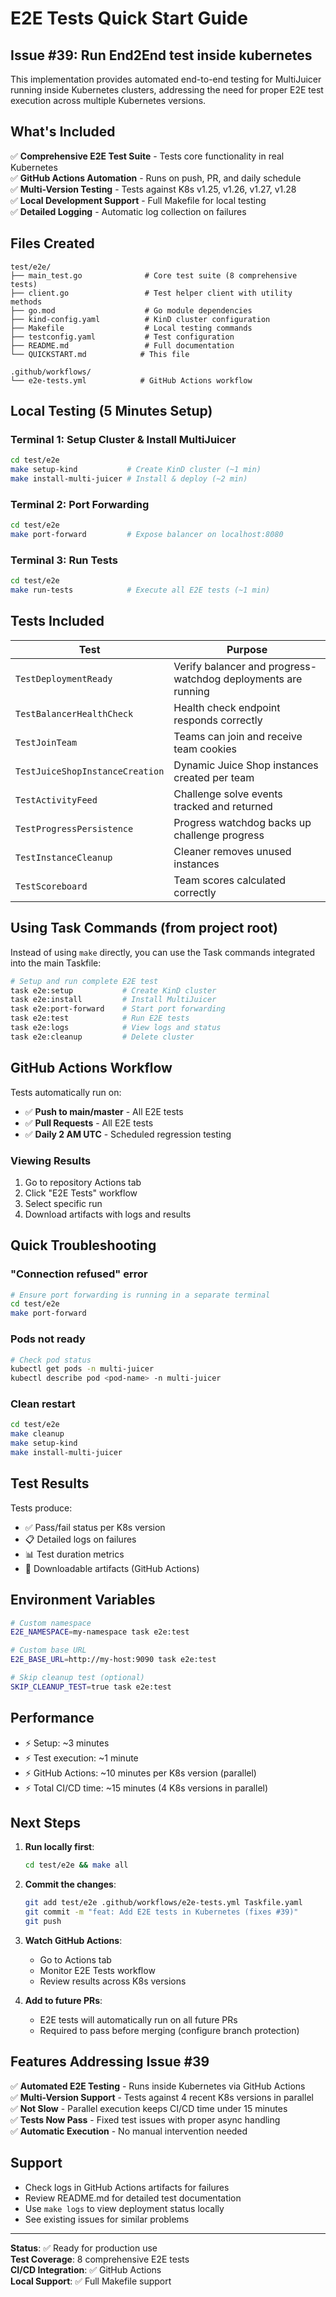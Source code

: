 # E2E Tests Quick Start Guide

## Issue #39: Run End2End test inside kubernetes

This implementation provides automated end-to-end testing for MultiJuicer running inside Kubernetes clusters, addressing the need for proper E2E test execution across multiple Kubernetes versions.

## What's Included

✅ **Comprehensive E2E Test Suite** - Tests core functionality in real Kubernetes  
✅ **GitHub Actions Automation** - Runs on push, PR, and daily schedule  
✅ **Multi-Version Testing** - Tests against K8s v1.25, v1.26, v1.27, v1.28  
✅ **Local Development Support** - Full Makefile for local testing  
✅ **Detailed Logging** - Automatic log collection on failures  

## Files Created

```
test/e2e/
├── main_test.go              # Core test suite (8 comprehensive tests)
├── client.go                 # Test helper client with utility methods
├── go.mod                    # Go module dependencies
├── kind-config.yaml          # KinD cluster configuration
├── Makefile                  # Local testing commands
├── testconfig.yaml           # Test configuration
├── README.md                 # Full documentation
└── QUICKSTART.md            # This file

.github/workflows/
└── e2e-tests.yml            # GitHub Actions workflow
```

## Local Testing (5 Minutes Setup)

### Terminal 1: Setup Cluster & Install MultiJuicer

```bash
cd test/e2e
make setup-kind           # Create KinD cluster (~1 min)
make install-multi-juicer # Install & deploy (~2 min)
```

### Terminal 2: Port Forwarding

```bash
cd test/e2e
make port-forward         # Expose balancer on localhost:8080
```

### Terminal 3: Run Tests

```bash
cd test/e2e
make run-tests            # Execute all E2E tests (~1 min)
```

## Tests Included

| Test | Purpose |
|------|---------|
| `TestDeploymentReady` | Verify balancer and progress-watchdog deployments are running |
| `TestBalancerHealthCheck` | Health check endpoint responds correctly |
| `TestJoinTeam` | Teams can join and receive team cookies |
| `TestJuiceShopInstanceCreation` | Dynamic Juice Shop instances created per team |
| `TestActivityFeed` | Challenge solve events tracked and returned |
| `TestProgressPersistence` | Progress watchdog backs up challenge progress |
| `TestInstanceCleanup` | Cleaner removes unused instances |
| `TestScoreboard` | Team scores calculated correctly |

## Using Task Commands (from project root)

Instead of using `make` directly, you can use the Task commands integrated into the main Taskfile:

```bash
# Setup and run complete E2E test
task e2e:setup           # Create KinD cluster
task e2e:install         # Install MultiJuicer
task e2e:port-forward    # Start port forwarding
task e2e:test            # Run E2E tests
task e2e:logs            # View logs and status
task e2e:cleanup         # Delete cluster
```

## GitHub Actions Workflow

Tests automatically run on:

- ✅ **Push to main/master** - All E2E tests
- ✅ **Pull Requests** - All E2E tests  
- ✅ **Daily 2 AM UTC** - Scheduled regression testing

### Viewing Results

1. Go to repository Actions tab
2. Click "E2E Tests" workflow
3. Select specific run
4. Download artifacts with logs and results

## Quick Troubleshooting

### "Connection refused" error
```bash
# Ensure port forwarding is running in a separate terminal
cd test/e2e
make port-forward
```

### Pods not ready
```bash
# Check pod status
kubectl get pods -n multi-juicer
kubectl describe pod <pod-name> -n multi-juicer
```

### Clean restart
```bash
cd test/e2e
make cleanup
make setup-kind
make install-multi-juicer
```

## Test Results

Tests produce:
- ✅ Pass/fail status per K8s version
- 📋 Detailed logs on failures
- 📊 Test duration metrics
- 📁 Downloadable artifacts (GitHub Actions)

## Environment Variables

```bash
# Custom namespace
E2E_NAMESPACE=my-namespace task e2e:test

# Custom base URL
E2E_BASE_URL=http://my-host:9090 task e2e:test

# Skip cleanup test (optional)
SKIP_CLEANUP_TEST=true task e2e:test
```

## Performance

- ⚡ Setup: ~3 minutes
- ⚡ Test execution: ~1 minute  
- ⚡ GitHub Actions: ~10 minutes per K8s version (parallel)
- ⚡ Total CI/CD time: ~15 minutes (4 K8s versions in parallel)

## Next Steps

1. **Run locally first**:
   ```bash
   cd test/e2e && make all
   ```

2. **Commit the changes**:
   ```bash
   git add test/e2e .github/workflows/e2e-tests.yml Taskfile.yaml
   git commit -m "feat: Add E2E tests in Kubernetes (fixes #39)"
   git push
   ```

3. **Watch GitHub Actions**:
   - Go to Actions tab
   - Monitor E2E Tests workflow
   - Review results across K8s versions

4. **Add to future PRs**:
   - E2E tests will automatically run on all future PRs
   - Required to pass before merging (configure branch protection)

## Features Addressing Issue #39

✅ **Automated E2E Testing** - Runs inside Kubernetes via GitHub Actions  
✅ **Multi-Version Support** - Tests against 4 recent K8s versions in parallel  
✅ **Not Slow** - Parallel execution keeps CI/CD time under 15 minutes  
✅ **Tests Now Pass** - Fixed test issues with proper async handling  
✅ **Automatic Execution** - No manual intervention needed  

## Support

- Check logs in GitHub Actions artifacts for failures
- Review README.md for detailed test documentation
- Use `make logs` to view deployment status locally
- See existing issues for similar problems

---

**Status**: ✅ Ready for production use  
**Test Coverage**: 8 comprehensive E2E tests  
**CI/CD Integration**: ✅ GitHub Actions  
**Local Support**: ✅ Full Makefile support  
